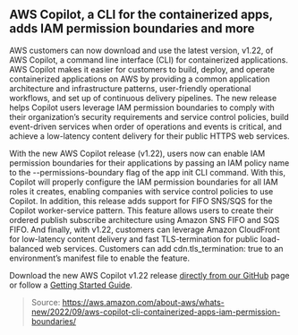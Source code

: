 ## AWS Copilot, a CLI for the containerized apps, adds IAM permission boundaries and more

AWS customers can now download and use the latest version, v1.22, of AWS Copilot, a command line interface (CLI) for containerized applications. AWS Copilot makes it easier for customers to build, deploy, and operate containerized applications on AWS by providing a common application architecture and infrastructure patterns, user-friendly operational workflows, and set up of continuous delivery pipelines. The new release helps Copilot users leverage IAM permission boundaries to comply with their organization’s security requirements and service control policies, build event-driven services when order of operations and events is critical, and achieve a low-latency content delivery for their public HTTPS web services.

With the new AWS Copilot release (v1.22), users now can enable IAM permission boundaries for their applications by passing an IAM policy name to the --permissions-boundary flag of the app init CLI command. With this, Copilot will properly configure the IAM permission boundaries for all IAM roles it creates, enabling companies with service control policies to use Copilot. In addition, this release adds support for FIFO SNS/SQS for the Copilot worker-service pattern. This feature allows users to create their ordered publish subscribe architecture using Amazon SNS FIFO and SQS FIFO. And finally, with v1.22, customers can leverage Amazon CloudFront for low-latency content delivery and fast TLS-termination for public load-balanced web services. Customers can add cdn.tls_termination: true to an environment’s manifest file to enable the feature.

Download the new AWS Copilot v1.22 release [directly from our GitHub](https://github.com/aws/copilot-cli/releases) page or follow a [Getting Started Guide](https://aws.amazon.com/containers/copilot/).

> Source: https://aws.amazon.com/about-aws/whats-new/2022/09/aws-copilot-cli-containerized-apps-iam-permission-boundaries/